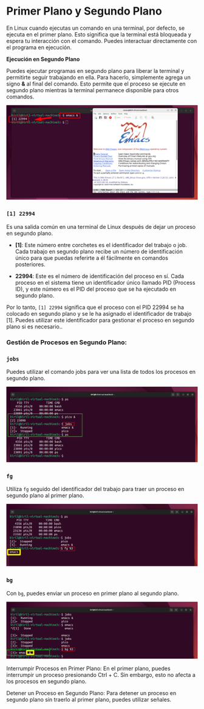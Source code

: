 # Primer Plano y Segundo Plano

 En Linux cuando ejecutas un comando en una terminal, por defecto, se ejecuta en el primer plano. Esto significa que la terminal está bloqueada y espera tu interacción con el comando. Puedes interactuar directamente con el programa en ejecución.

**Ejecución en Segundo Plano**

Puedes ejecutar programas en segundo plano para liberar la terminal y permitirte seguir trabajando en ella. Para hacerlo, simplemente agrega un signo **&** al final del comando. Esto permite que el proceso se ejecute en segundo plano mientras la terminal permanece disponible para otros comandos.

![segindo plano &](/img/904-emacs-segundo-plano.png)

### `[1] 22994`
Es una salida común en una terminal de Linux después de dejar un proceso en segundo plano.

* **[1]**: Este número entre corchetes es el identificador del trabajo o job. Cada trabajo en segundo plano recibe un número de identificación único para que puedas referirte a él fácilmente en comandos posteriores.

* **22994**: Este es el número de identificación del proceso en sí. Cada proceso en el sistema tiene un identificador único llamado PID (Process ID), y este número es el PID del proceso que se ha ejecutado en segundo plano.

Por lo tanto, `[1] 22994` significa que el proceso con el PID 22994 se ha colocado en segundo plano y se le ha asignado el identificador de trabajo [1]. Puedes utilizar este identificador para gestionar el proceso en segundo plano si es necesario..

### Gestión de Procesos en Segundo Plano:

### `jobs`

Puedes utilizar el comando jobs para ver una lista de todos los procesos en segundo plano.

![jobs](/img/905-jobs.png)

### `fg` 

Utiliza `fg` seguido del identificador del trabajo para traer un proceso en segundo plano al primer plano.

![emacs bg](/img/905-emacs-fg.png)

### `bg`

Con `bg`, puedes enviar un proceso en primer plano al segundo plano.

![emacs bg](/img/905-emac-bg.png)

Interrumpir Procesos en Primer Plano: En el primer plano, puedes interrumpir un proceso presionando Ctrl + C. Sin embargo, esto no afecta a los procesos en segundo plano.

Detener un Proceso en Segundo Plano: Para detener un proceso en segundo plano sin traerlo al primer plano, puedes utilizar señales.
